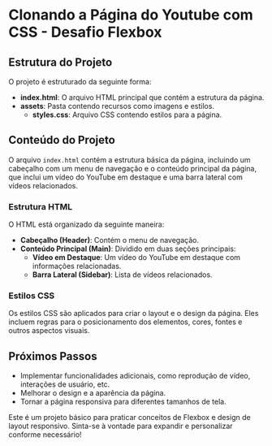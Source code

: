 # Clonando a Página do Youtube com CSS - Desafio Flexbox

## Estrutura do Projeto

O projeto é estruturado da seguinte forma:

- **index.html**: O arquivo HTML principal que contém a estrutura da página.
- **assets**: Pasta contendo recursos como imagens e estilos.
  - **styles.css**: Arquivo CSS contendo estilos para a página.

## Conteúdo do Projeto

O arquivo `index.html` contém a estrutura básica da página, incluindo um cabeçalho com um menu de navegação e o conteúdo principal da página, que inclui um vídeo do YouTube em destaque e uma barra lateral com vídeos relacionados.

### Estrutura HTML

O HTML está organizado da seguinte maneira:

- **Cabeçalho (Header)**: Contém o menu de navegação.
- **Conteúdo Principal (Main)**: Dividido em duas seções principais:
  - **Vídeo em Destaque**: Um vídeo do YouTube em destaque com informações relacionadas.
  - **Barra Lateral (Sidebar)**: Lista de vídeos relacionados.
  
### Estilos CSS

Os estilos CSS são aplicados para criar o layout e o design da página. Eles incluem regras para o posicionamento dos elementos, cores, fontes e outros aspectos visuais.

## Próximos Passos

- Implementar funcionalidades adicionais, como reprodução de vídeo, interações de usuário, etc.
- Melhorar o design e a aparência da página.
- Tornar a página responsiva para diferentes tamanhos de tela.

Este é um projeto básico para praticar conceitos de Flexbox e design de layout responsivo. Sinta-se à vontade para expandir e personalizar conforme necessário!
